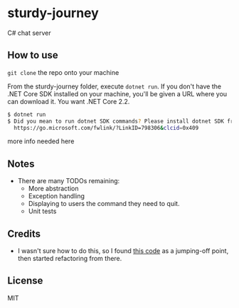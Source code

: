 # sturdy-journey
C# chat server

## How to use

```git clone``` the repo onto your machine  

From the sturdy-journey folder, execute ```dotnet run```. If you don't have the .NET Core SDK installed on your machine, you'll be given a URL where you can download it. You want .NET Core 2.2.

```bash
$ dotnet run
$ Did you mean to run dotnet SDK commands? Please install dotnet SDK from:
  https://go.microsoft.com/fwlink/?LinkID=798306&clcid=0x409
```

more info needed here

## Notes
- There are many TODOs remaining:
  - More abstraction
  - Exception handling
  - Displaying to users the command they need to quit.
  - Unit tests

## Credits

- I wasn't sure how to do this, so I found [this code](https://rosettacode.org/wiki/Chat_server#C.23) as a jumping-off point, then started refactoring from there.

## License

MIT
